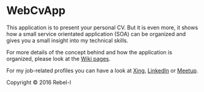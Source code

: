 # WebCvApp
This application is to present your personal CV. But it is even more, it shows how a small service orientated application (SOA) can be organized and gives you a small insight into my technical skills.

For more details of the concept behind and how the application is organized, please look at the [Wiki pages](https://github.com/rebel-l/WebCvApp/wiki).

For my job-related profiles you can have a look at [Xing](https://www.xing.com/profile/Lars_Gaubisch), [LinkedIn](https://www.linkedin.com/in/lars-gaubisch-a6b1a423) or [Meetup](http://www.meetup.com/de/members/171666842/).


Copyright © 2016 Rebel-l
